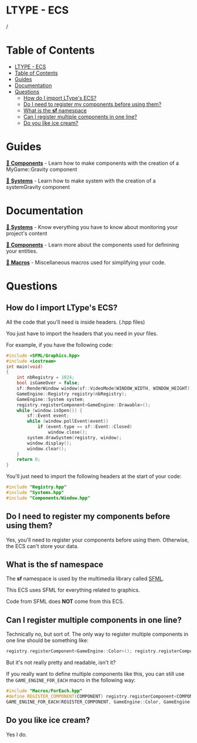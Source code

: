 # LTYPE - ECS

/

# Table of Contents
- [LTYPE - ECS](#ltype---ecs)
- [Table of Contents](#table-of-contents)
- [Guides](#guides)
- [Documentation](#documentation)
- [Questions](#questions)
  - [How do I import LType's ECS?](#how-do-i-import-ltypes-ecs)
  - [Do I need to register my components before using them?](#do-i-need-to-register-my-components-before-using-them)
  - [What is the **sf** namespace](#what-is-the-sf-namespace)
  - [Can I register multiple components in one line?](#can-i-register-multiple-components-in-one-line)
  - [Do you like ice cream?](#do-you-like-ice-cream)

# Guides

[🔧 **Components**](ecs/guides/COMPONENTS.md) - Learn how to make components with the creation of a MyGame::Gravity component

[🔨 **Systems**](ecs/guides/SYSTEMS.md) - Learn how to make system with the creation of a systemGravity component

# Documentation

[🔨 **Systems**](ecs/SYSTEMS.md) - Know everything you have to know about monitoring your project's content

[🔧 **Components**](ecs/COMPONENTS.md) - Learn more about the components used for definining your entities.

[🧰 **Macros**](ecs/MACROS.md) - Miscellaneous macros used for simplifying your code.

# Questions

## How do I import LType's ECS?

All the code that you'll need is inside headers. (.hpp files)

You just have to import the headers that you need in your files.

For example, if you have the following code:

```cpp
#include <SFML/Graphics.hpp>
#include <iostream>
int main(void)
{
    int nbRegistry = 1024;
    bool isGameOver = false;
    sf::RenderWindow window(sf::VideoMode(WINDOW_WIDTH, WINDOW_HEIGHT), "ECS");
    GameEngine::Registry registry(nbRegistry);
    GameEngine::System system;
    registry.registerComponent<GameEngine::Drawable>();
    while (window.isOpen()) {
        sf::Event event;
        while (window.pollEvent(event))
            if (event.type == sf::Event::Closed)
                window.close();
        system.drawSystem(registry, window);
        window.display();
        window.clear();
    }
    return 0;
}
```

You'll just need to import the following headers at the start of your code:

```cpp
#include "Registry.hpp"
#include "Systems.hpp"
#include "Components/Window.hpp"
```

## Do I need to register my components before using them?

Yes, you'll need to register your components before using them. Otherwise, the ECS can't store your data.

## What is the **sf** namespace

The **sf** namespace is used by the multimedia library called [SFML](https://www.sfml-dev.org).

This ECS uses SFML for everything related to graphics.

Code from SFML does **NOT** come from this ECS.

## Can I register multiple components in one line?

Technically no, but sort of. The only way to register multiple components in one line should be something like:

```cpp
registry.registerComponent<GameEngine::Color>(); registry.registerComponent<GameEngine::Drawable>(); registry.registerComponent<GameEngine::Sprite>();
```

But it's not really pretty and readable, isn't it?

If you really want to define multiple components like this, you can still use the `GAME_ENGINE_FOR_EACH` macro in the following way:

```cpp
#include "Macros/ForEach.hpp"
#define REGISTER_COMPONENT(COMPONENT) registry.registerComponent<COMPONENT>();
GAME_ENGINE_FOR_EACH(REGISTER_COMPONENT, GameEngine::Color, GameEngine::Drawable, GameEngine::Sprite)
```

## Do you like ice cream?

Yes I do.